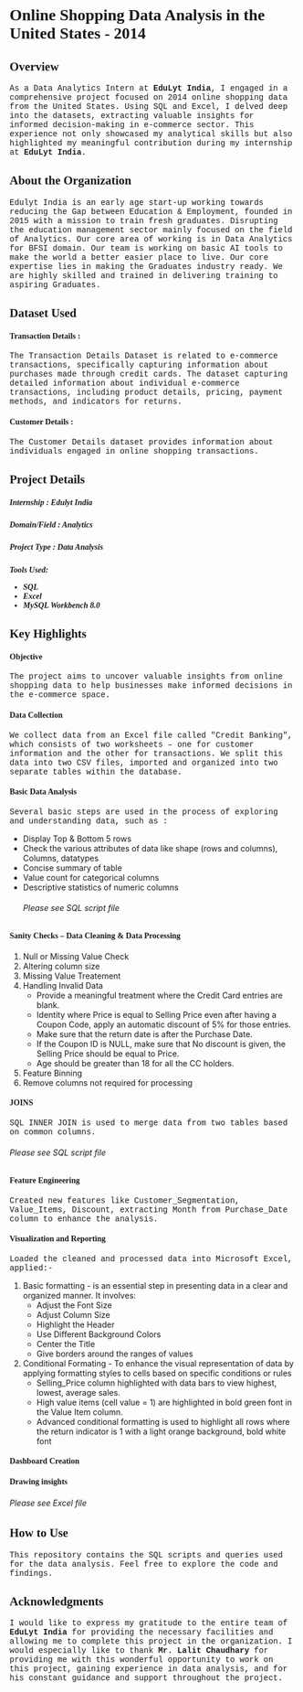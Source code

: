 <h1 style="font-family:verdana;">Online Shopping Data Analysis in the United States - 2014</h1> 

<h2 style="font-family:verdana;">Overview</h2>
<p style="font-family:courier;">As a Data Analytics Intern at <b>EduLyt India</b>, I engaged in a comprehensive project focused on 2014 online shopping data from the United States. Using SQL and Excel, I delved deep into the datasets, extracting valuable insights for informed decision-making in e-commerce sector. This experience not only showcased my analytical skills but also highlighted my meaningful contribution during my internship at <b>EduLyt India</b>.
</p>
<h2 style="font-family:verdana;">About the Organization</h2> 
<P style="font-family:courier;">
Edulyt India is an early age start-up working towards reducing the Gap between Education & 
Employment, founded in 2015 with a mission to train fresh graduates. Disrupting the education 
management sector mainly focused on the field of Analytics. 
Our core area of working is in Data Analytics for BFSI domain. 
Our team is working on basic AI tools to make the world a better easier place to live. Our core 
expertise lies in making the Graduates industry ready. We are highly skilled and trained in 
delivering training to aspiring Graduates. </p>

<h2 style="font-family:verdana;">Dataset Used</h2>
<h4 style="font-family:verdana;">Transaction Details :</h4>
<p style="font-family:courier;">The Transaction Details Dataset is related to e-commerce transactions, specifically capturing information about purchases made through credit cards.
The dataset capturing detailed information about individual e-commerce transactions, including product details, pricing, payment methods, and indicators for returns.</p>

<h4 style="font-family:verdana;">Customer Details :</h4>
<p style="font-family:courier;">The Customer Details dataset provides information about individuals engaged in online shopping transactions.</p>


<h2 style="font-family:verdana;">Project Details</h2>
<h5 style="font-family:verdana;">Internship : Edulyt India</h5>
<h5 style="font-family:verdana;">Domain/Field : Analytics</h5>
<h5 style="font-family:verdana;">Project Type : Data Analysis</h5>
<h5 style="font-family:verdana;">Tools Used:
<ul>
  <li>SQL</li>
  <li>Excel</li>
  <li>MySQL Workbench 8.0</li>
</ul></h6>

<h2 style="font-family:verdana;">Key Highlights</h2>
<h4 style="font-family:verdana;">Objective</h4>
<p style="font-family:courier;">The project aims to uncover valuable insights from online shopping data to help businesses make informed decisions in the e-commerce space.</p>
<h4 style="font-family:verdana;">Data Collection</h4>
<p style="font-family:courier;">We collect data from an Excel file called "Credit Banking", which consists of two worksheets – one for customer information and the other for transactions. We split this data into two CSV files, imported and organized into two separate tables within the database.</p>
<h4 style="font-family:verdana;">Basic Data Analysis</h4>
<p style="font-family:courier;">Several basic steps are used in the process of exploring and understanding data, such as :
<ul>
  <li>Display Top & Bottom 5 rows</li>
  <li>Check the various attributes of data like shape (rows and columns), Columns, datatypes</li>
  <li>Concise summary of table</li>
  <li>Value count for categorical columns</li>
  <li>Descriptive statistics of numeric columns</li>
  <h6>Please see SQL script file</h6>
</ul> 
</p>
<h4 style="font-family:verdana;">Sanity Checks – Data Cleaning & Data Processing</h4>
<p style="font-family:courier;">
  <ol>
    <li>Null or Missing Value Check</li>
    <li>Altering column size</li>
    <li>Missing Value Treatement</li>
    <li>Handling Invalid Data
        <ul>
          <li>Provide a meaningful treatment where the Credit Card entries are blank.</li>
          <li>Identity where Price is equal to Selling Price even after having a Coupon Code, apply an 
              automatic discount of 5% for those entries.</li>
          <li>Make sure that the return date is after the Purchase Date.</li>
          <li>If the Coupon ID is NULL, make sure that No discount is given, the Selling Price should be equal 
              to Price.</li>
          <li>Age should be greater than 18 for all the CC holders.</li>
        </ul>
    </li>
    <li>Feature Binning</li>
    <li>Remove columns not required for processing</li>
  </ol>
</p>
<h4 style="font-family:verdana;">JOINS</h4>
<p style="font-family:courier;">SQL INNER JOIN is used to merge data from two tables based on common columns.</p>
<h6>Please see SQL script file</h6>

<h4 style="font-family:verdana;">Feature Engineering</h4>
<p style="font-family:courier;">Created new features like Customer_Segmentation, Value_Items, Discount, extracting Month from Purchase_Date column to enhance the analysis.</p>

<h4 style="font-family:verdana;">Visualization and Reporting</h4>
<p style="font-family:courier;">Loaded the cleaned and processed data into Microsoft Excel, applied:-
  <ol>
    <li>Basic formatting - is an essential step in presenting data in a clear and organized manner. It 
           involves:
        <ul>
          <li>Adjust the Font Size</li>
          <li>Adjust Column Size</li>
          <li>Highlight the Header</li>
          <li>Use Different Background Colors</li>
          <li>Center the Title</li>
          <li>Give borders around the ranges of values</li>
        </ul>
    </li>
    <li>Conditional Formating -  To enhance the visual representation of data by applying formatting styles 
        to cells based on specific conditions or rules
        <ul>
          <li>Selling_Price column highlighted with data bars to view highest, lowest, average sales.</li>
          <li>High value items (cell value = 1) are highlighted in bold green font in the Value Item 
              column.</li>
          <li>Advanced conditional formatting is used to highlight all rows where the return indicator is 1 
              with a light orange background, bold white font</li>
        </ul>
      </li>
  </ol>
</p>

<h4 style="font-family:verdana;">Dashboard Creation</h4>
<p style="font-family:courier;"></p>

<h4 style="font-family:verdana;">Drawing insights</h4>
<p style="font-family:courier;"></p>
<h6>Please see Excel file</h6>






<h2 style="font-family:verdana;">How to Use</h2>
<p style="font-family:courier;">This repository contains the SQL scripts and queries used for the data analysis. Feel free to explore the code and findings.</p>

<h2 style="font-family:verdana;">Acknowledgments</h2>
<p style="font-family:courier;">I would like to express my gratitude to the entire team of <b>EduLyt India</b> for providing the necessary facilities and allowing me to complete this project in the organization. I would especially like to thank <b>Mr. Lalit Chaudhary</b> for providing me with this wonderful opportunity to work on this project, gaining experience in data analysis, and for his constant guidance and support throughout the project.</p>


